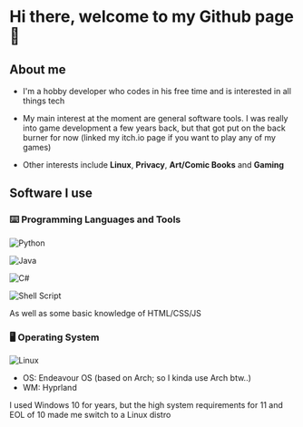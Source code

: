 # Hi there, welcome to my Github page 👋

## About me

- I'm a hobby developer who codes in his free time and is interested in all things tech
- My main interest at the moment are general software tools. I was really into game development a few years back, but that got put on the back burner for now (linked my itch.io page if you want to play any of my games)

- Other interests include **Linux**, **Privacy**, **Art/Comic Books** and **Gaming**

## Software I use

### ⌨️ Programming Languages and Tools

![Python](https://img.shields.io/badge/python-3670A0?style=for-the-badge&logo=python&logoColor=ffdd54)

![Java](https://img.shields.io/badge/java-%23ED8B00.svg?style=for-the-badge&logo=openjdk&logoColor=white)

![C#](https://img.shields.io/badge/c%23-%23239120.svg?style=for-the-badge&logo=csharp&logoColor=white)

![Shell Script](https://img.shields.io/badge/shell_script-%23121011.svg?style=for-the-badge&logo=gnu-bash&logoColor=white)

As well as some basic knowledge of HTML/CSS/JS

### 🖥️ Operating System

![Linux](https://img.shields.io/badge/Linux-FCC624?style=for-the-badge&logo=linux&logoColor=black) 

- OS: Endeavour OS (based on Arch; so I kinda use Arch btw..)
- WM: Hyprland

I used Windows 10 for years, but the high system requirements for 11 and EOL of 10 made me switch to a Linux distro


<!--
**TheDraz/TheDraz** is a ✨ _special_ ✨ repository because its `README.md` (this file) appears on your GitHub profile.

Here are some ideas to get you started:

- 🔭 I’m currently working on ...
- 🌱 I’m currently learning ...
- 👯 I’m looking to collaborate on ...
- 🤔 I’m looking for help with ...
- 💬 Ask me about ...
- 📫 How to reach me: ...
- 😄 Pronouns: ...
- ⚡ Fun fact: ...
-->

